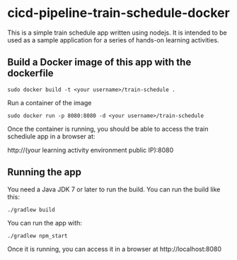 # cicd-pipeline-train-schedule-docker

This is a simple train schedule app written using nodejs. It is intended to be used as a sample application for a series of hands-on learning activities.

## Build a Docker image of this app with the dockerfile

    sudo docker build -t <your username>/train-schedule .
    
Run a container of the image 

    sudo docker run -p 8080:8080 -d <your username>/train-schedule
 
Once the container is running, you should be able to access the train schediule app in a browser at: 

http://(your learning activity environment public IP):8080

## Running the app

You need a Java JDK 7 or later to run the build. You can run the build like this:

    ./gradlew build

You can run the app with:

    ./gradlew npm_start

Once it is running, you can access it in a browser at http://localhost:8080
